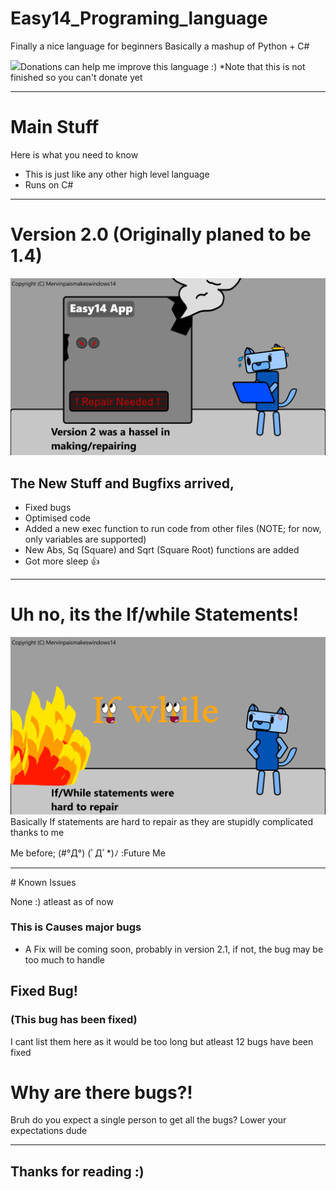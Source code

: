 # Easy14_Programing_language
Finally a nice language for beginners
Basically a mashup of Python + C#
<html>
	<head>
		<a><img width="75" href="" src="https://www.svgrepo.com/show/86407/donate.svg"></img>Donations can help me improve this language :) *Note that this is not finished so you can't donate yet</a>
	</head>
</html>

<hr>

# Main Stuff
Here is what you need to know

* This is just like any other high level language
* Runs on C#

<hr>

# Version 2.0 (Originally planed to be 1.4)

<img src="./Images/version 2.0.png">

## The New Stuff and Bugfixs arrived,

* Fixed bugs
* Optimised code
* Added a new exec function to run code from other files (NOTE; for now, only variables are supported)
* New Abs, Sq (Square) and Sqrt (Square Root) functions are 
added
* Got more sleep 👍

<hr>

# Uh no, its the If/while Statements!

<img src="./Images/goddam its if and while statements causing bugs.png">
Basically If statements are hard to repair as they are stupidly complicated thanks to me

Me before; (#°Д°) (ﾟДﾟ*)ﾉ :Future Me
<hr>
# Known Issues

None :) atleast as of now

### This is Causes major bugs

- A Fix will be coming soon, probably in version 2.1, if not, the bug may be too much to handle

## Fixed Bug!
### (This bug has been fixed)

I cant list them here as it would be too long but atleast 12 bugs have been fixed

# Why are there bugs?!

Bruh do you expect a single person to get all the bugs? Lower your expectations dude

<hr>

## Thanks for reading :)